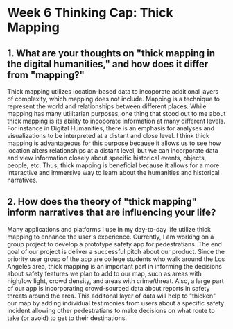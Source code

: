 # Week 6 Thinking Cap: Thick Mapping 

## 1. What are your thoughts on "thick mapping in the digital humanities," and how does it differ from "mapping?"
Thick mapping utilizes location-based data to incoporate additional layers of complexity, which mapping does not include. Mapping is a technique to represent the world and relationships between different places. While mapping has many utilitarian purposes, one thing that stood out to me about thick mapping is its ability to incoporate information at many different levels. For instance in Digital Humanities, there is an emphasis for analyses and visualizations to be interpreted at a distant and close level. I think thick mapping is advantageous for this purpose because it allows us to see how location alters relationships at a distant level, but we can incorporate data and view information closely about specific historical events, objects, people, etc. Thus, thick mapping is beneficial because it allows for a more interactive and immersive way to learn about the humanities and historical narratives.

## 2. How does the theory of "thick mapping" inform narratives that are influencing your life?
Many applications and platforms I use in my day-to-day life utilize thick mapping to enhance the user's experience. Currently, I am working on a group project to develop a prototype safety app for pedestratians. The end goal of our project is deliver a successful pitch about our product. Since the priority user group of the app are college students who walk around the Los Angeles area, thick mapping is an important part in informing the decisions about safety features we plan to add to our map, such as areas with high/low light, crowd density, and areas with crime/threat. Also, a large part of our app is incorporating crowd-sourced data about reports in safety threats around the area. This additonal layer of data will help to "thicken" our map by adding individual testimonies from users about a specific safety incident allowing other pedestratians to make decisions on what route to take (or avoid) to get to their destinations.
